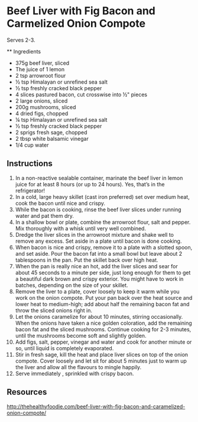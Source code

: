# Beef Liver with Fig Bacon and Carmelized Onion Compote
Serves 2-3.

** Ingredients
* 375g beef liver, sliced
* The juice of 1 lemon
* 2 tsp arrowroot flour
* ½ tsp Himalayan or unrefined sea salt
* ½ tsp freshly cracked black pepper
* 4 slices pastured bacon, cut crosswise into ½" pieces
* 2 large onions, sliced
* 200g mushrooms, sliced
* 4 dried figs, chopped
* ¼ tsp Himalayan or unrefined sea salt
* ½ tsp freshly cracked black pepper
* 2 sprigs fresh sage, chopped
* 2 tbsp white balsamic vinegar
* 1/4 cup water

## Instructions
1. In a non-reactive sealable container, marinate the beef liver in lemon juice for at least 8 hours (or up to 24 hours). Yes, that’s in the refrigerator!
2. In a cold, large heavy skillet (cast iron preferred) set over medium heat, cook the bacon until nice and crispy.
3. While the bacon is cooking, rinse the beef liver slices under running water and pat them dry.
4. In a shallow bowl or plate, combine the arrowroot flour, salt and pepper. Mix thoroughly with a whisk until very well combined.
5. Dredge the liver slices in the arrowroot mixture and shake well to remove any excess. Set aside in a plate until bacon is done cooking.
6. When bacon is nice and crispy, remove it to a plate with a slotted spoon, and set aside. Pour the bacon fat into a small bowl but leave about 2 tablespoons in the pan. Put the skillet back over high heat.
7. When the pan is really nice an hot, add the liver slices and sear for about 45 seconds to a minute per side, just long enough for them to get a beautiful dark brown and crispy exterior. You might have to work in batches, depending on the size of your skillet.
8. Remove the liver to a plate, cover loosely to keep it warm while you work on the onion compote. Put your pan back over the heat source and lower heat to medium-high; add about half the remaining bacon fat and throw the sliced onions right in.
9. Let the onions caramelize for about 10 minutes, stirring occasionally. When the onions have taken a nice golden coloration, add the remaining bacon fat and the sliced mushrooms. Continue cooking for 2-3 minutes, until the mushrooms become soft and slightly golden.
10. Add figs, salt, pepper, vinegar and water and cook for another minute or so, until liquid is completely evaporated.
11. Stir in fresh sage, kill the heat and place liver slices on top of the onion compote. Cover loosely and let sit for about 5 minutes just to warm up the liver and allow all the flavours to mingle happily.
12. Serve immediately , sprinkled with crispy bacon.

## Resources
http://thehealthyfoodie.com/beef-liver-with-fig-bacon-and-caramelized-onion-compote/
